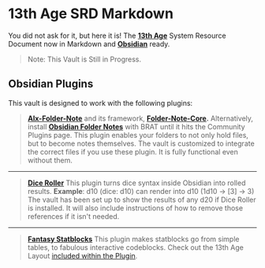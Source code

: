 # 13th Age SRD Markdown

You did not ask for it, but here it is! The **[13th Age](https://pelgranepress.com/13th-age/)** System Resource Document now in Markdown and **[Obsidian](https://obsidian.md)** ready.

> Note: This Vault is Still in Progress.

## Obsidian Plugins

This vault is designed to work with the following plugins:

> **[Alx-Folder-Note](https://github.com/aidenlx/alx-folder-note)** and its framework, **[Folder-Note-Core](https://github.com/aidenlx/folder-note-core).** 
> Alternatively, install **[Obsidian Folder Notes](https://github.com/LostPaul/obsidian-folder-notes)** with BRAT until it hits the Community Plugins page.
> This plugin enables your folders to not only hold files, but to become notes themselves. 
> The vault is customized to integrate the correct files if you use these plugin. 
> It is fully functional even without them.

---

> **[Dice Roller](https://github.com/valentine195/obsidian-dice-roller)**
> This plugin turns dice syntax inside Obsidian into rolled results. 
> **Example**: d10 (dice: d10) can render into d10 (1d10 -> [3] -> 3)
> The vault has been set up to show the results of any d20 if Dice Roller is installed. 
> It will also include instructions of how to remove those references if it isn't needed. 

---

> **[Fantasy Statblocks](https://github.com/javalent/fantasy-statblocks)**
> This plugin makes statblocks go from simple tables, to fabulous interactive codeblocks.
> Check out the 13th Age Layout [included within the Plugin](https://plugins.javalent.com/statblock/layouts/integrated/13a-monster#Create+Stats+Table).
